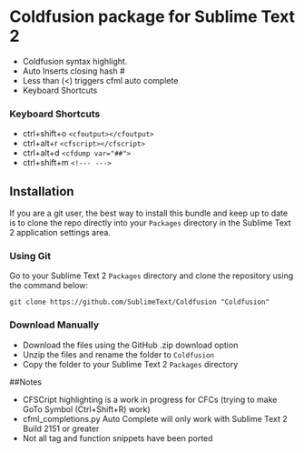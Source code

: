 # Coldfusion package for Sublime Text 2

* Coldfusion syntax highlight.
* Auto Inserts closing hash #
* Less than  (<) triggers cfml auto complete
* Keyboard Shortcuts

### Keyboard Shortcuts

* ctrl+shift+o `<cfoutput></cfoutput>`
* ctrl+alt+r `<cfscript></cfscript>`
* ctrl+alt+d  `<cfdump var="##">`
* ctrl+shift+m  `<!--- --->`

## Installation

If you are a git user, the best way to install this bundle and keep up to date is to clone the repo directly into your `Packages` directory in the Sublime Text 2 application settings area.

### Using Git

Go to your Sublime Text 2 `Packages` directory and clone the repository using the command below:

    git clone https://github.com/SublimeText/Coldfusion "Coldfusion"

### Download Manually

* Download the files using the GitHub .zip download option
* Unzip the files and rename the folder to `Coldfusion`
* Copy the folder to your Sublime Text 2 `Packages` directory

##Notes
* CFSCript highlighting is a work in progress for CFCs (trying to make GoTo Symbol (Ctrl+Shift+R) work)
* cfml_completions.py Auto Complete will only work with Sublime Text 2 Build 2151 or greater
* Not all tag and function snippets have been ported
